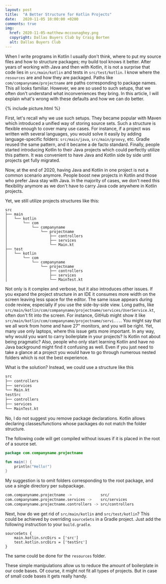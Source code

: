 ```yaml
---
layout: post
title:  "A Better Structure for Kotlin Projects"
date:   2020-11-05 10:00:00 +0200
comments: true
img:
  href: 2020-11-05-matthew-mccounaghey.png
  copyright: Dallas Buyers Club by Craig Borten
  alt: Dallas Buyers Club
---
```

When I write programs in Kotlin I usually don't think, where to
put my source files and how to structure packages; my build
tool knows it better. After years of working with Java and then
with Kotlin, it is not a surprise that code lies in `src/main/kotlin`
and tests in `src/test/kotlin`. I know where the `resources` are and how
they are packaged. Paths like `com/companyname/projectname` are paths
corresponding to package names. This all looks familiar.
However, we are so used to such setups, that we often don't
understand what inconveniences they bring. In this article, I will
explain what's wrong with these defaults and how we can do better. 

{% include picture.html %}

First, let's recall why we use such setups. They became
popular with Maven which introduced a unified way of storing source
sets. Such a structure is flexible enough to cover many use cases.
For instance, if a project was written with several languages, you
would solve it easily by adding language-specific folders: `src/main/java`,
`src/main/groovy`, etc. Gradle reused the same pattern, and it became
a de facto standard. Finally, people started introducing Kotlin to their
Java projects which could perfectly utilize this pattern. It was convenient
to have Java and Kotlin side by side until projects get fully migrated.

Now, at the end of 2020, having Java and Kotlin in one project is not a common
scenario anymore. People boost new projects in Kotlin and those who prefer
Java stay with Java. In the majority of cases, we don't need this flexibility
anymore as we don't have to carry Java code anywhere in Kotlin projects.

Yet, we still utilize projects structures like this:

```
src
├── main                   
│   └── kotlin
│       └── com
│           └── companyname
│               └── projectname
│                   ├── controllers
│                   ├── services 
│                   └── Main.kt
├── test                   
│   └── kotlin
│       └── com
│           └── companyname
│               └── projectname
│                   ├── controllers
│                   ├── services 
│                   └── MainTest.kt
```
Not only is it complex and verbose, but it also introduces other issues.
If you expand the project structure in an IDE it consumes more width
on the screen leaving less space for the editor. The same issue
appears during code review, especially if you use the side-by-side view.
Long paths, like 
`src/main/kotlin/com/companyname/projectname/services/UserService.kt`,
often don't fit into the screen. For instance, GitHub
might show it like `src/main/kotlin/com/companyname/projectname/servi...`.
You might say that we all work from home and have 27" monitors, and you
will be right. Yet, many use only laptops, where this
issue gets more important. In any way, why would you want to carry
boilerplate in your projects? Is Kotlin not about being pragmatic?
Also, people who only start learning Kotlin and have no
Java background might find it confusing as well. Even if you just need
to take a glance at a project you would have to go through numerous
nested folders which is not the best experience.

What is the solution? Instead, we could use a structure like this

```sh
src
├── controllers
├── services 
└── Main.kt
testSrc                   
├── controllers
├── services 
└── MainTest.kt
```

No, I do not suggest you remove package declarations. Kotlin allows
declaring classes/functions whose packages do not match the folder structure.

The following code will get compiled without issues if it is placed
in the root of a source set.

```kotlin
package com.companyname.projectname

fun main() {
    println("Hello!")
}
```
My suggestion is to omit folders corresponding to the root package,
and use a single directory per subpackage.
```sh
com.companyname.projectname ->             src/
com.companyname.projectname.services ->    src/services
com.companyname.projectname.controllers -> src/controllers

```
Next, how do we get rid of `src/main/kotlin` and `src/test/kotlin`?
This could be achieved by overriding `sourceSets` in a Gradle project.
Just add the following instruction to your `build.gradle`.
```
sourceSets {
    main.kotlin.srcDirs = ['src']
    test.kotlin.srcDirs = ['testSrc']
}
```

The same could be done for the `resources` folder.

These simple manipulations allow us to reduce the amount of boilerplate
in our code bases. Of course, it might not fit all types of projects.
But in case of small code bases it gets really handy.